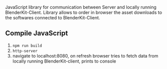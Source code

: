 JavaScript library for communication between Server and locally running BlenderKit-Client.
Library allows to order in browser the asset downloads to the softwares connected to BlenderKit-Client.

## Compile JavaScript
1. `npm run build`
2. `http-server`
3. navigate to localhost:8080, on refresh browser tries to fetch data from locally running BlenderKit-client, prints to console